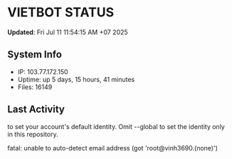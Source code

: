 # VIETBOT STATUS
**Updated**: Fri Jul 11 11:54:15 AM +07 2025

## System Info
- IP: 103.77.172.150
- Uptime: up 5 days, 15 hours, 41 minutes
- Files: 16149

## Last Activity

to set your account's default identity.
Omit --global to set the identity only in this repository.

fatal: unable to auto-detect email address (got 'root@vinh3690.(none)')
